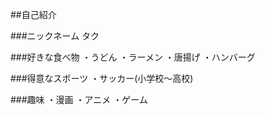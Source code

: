 ##自己紹介

###ニックネーム
タク

###好きな食べ物
・うどん
・ラーメン
・唐揚げ
・ハンバーグ

###得意なスポーツ
・サッカー(小学校～高校)

###趣味
・漫画
・アニメ
・ゲーム


